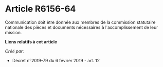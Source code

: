 # Article R6156-64

Communication doit être donnée aux membres de la commission statutaire nationale des pièces et documents nécessaires à
l'accomplissement de leur mission.

**Liens relatifs à cet article**

_Créé par_:

  - Décret n°2019-79 du 6 février 2019 - art. 12
